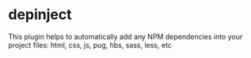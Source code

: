 <!-- Generated by documentation.js. Update this documentation by updating the source code. -->

# depinject

This plugin helps to automatically add any NPM dependencies into your project files: html, css, js, pug, hbs, sass, less, etc
